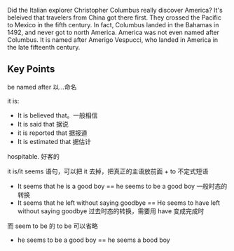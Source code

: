 Did the Italian explorer Christopher Columbus really discover America? 
It's beleived that travelers from China got there first. They crossed the Pacific to Mexico in the fifth century. 
In fact, Columbus landed in the Bahamas in 1492, and never got to north America. America was not even named after Columbus. 
It is named after Amerigo Vespucci, who landed in America in the late fifteenth century.

## Key Points
be named after 以...命名

it is:
- It is believed that。一般相信
- It is said that 据说
- it is reported that 据报道
- It is estimated that 据估计

hospitable. 好客的

it is/it seems 语句，可以把 it 去掉，把真正的主语放前面 + to 不定式短语
- It seems that he is a good boy == he seems to be a good boy 一般时态的转换
- It seems that he left without saying goodbye == He seems to have left without saying goodbye 过去时态的转换，需要用 have 变成完成时

而 seem to be 的 to be 可以省略
- he seems to be a good boy == he seems a bood boy
